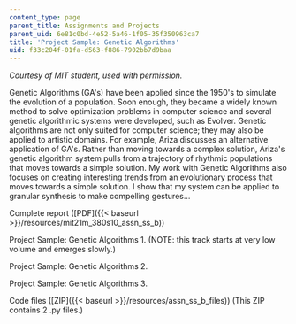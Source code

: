 ```yaml
---
content_type: page
parent_title: Assignments and Projects
parent_uid: 6e81c0bd-4e52-5a46-1f05-35f350963ca7
title: 'Project Sample: Genetic Algorithms'
uid: f33c204f-01fa-d563-f886-7902bb7d9baa
---
```


_Courtesy of MIT student, used with permission._

Genetic Algorithms (GA's) have been applied since the 1950's to simulate the evolution of a population. Soon enough, they became a widely known method to solve optimization problems in computer science and several genetic algorithmic systems were developed, such as Evolver. Genetic algorithms are not only suited for computer science; they may also be applied to artistic domains. For example, Ariza discusses an alternative application of GA's. Rather than moving towards a complex solution, Ariza's genetic algorithm system pulls from a trajectory of rhythmic populations that moves towards a simple solution. My work with Genetic Algorithms also focuses on creating interesting trends from an evolutionary process that moves towards a simple solution. I show that my system can be applied to granular synthesis to make compelling gestures...

Complete report ([PDF]({{< baseurl >}}/resources/mit21m_380s10_assn_ss_b))

Project Sample: Genetic Algorithms 1. (NOTE: this track starts at very low volume and emerges slowly.)

Project Sample: Genetic Algorithms 2.

Project Sample: Genetic Algorithms 3.

Code files ([ZIP]({{< baseurl >}}/resources/assn_ss_b_files)) (This ZIP contains 2 .py files.)